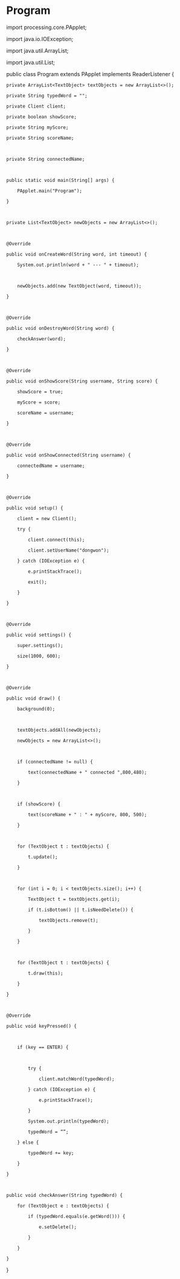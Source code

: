 # Program
import processing.core.PApplet;



import java.io.IOException;

import java.util.ArrayList;

import java.util.List;



public class Program extends PApplet implements ReaderListener {

    private ArrayList<TextObject> textObjects = new ArrayList<>();

    private String typedWord = "";

    private Client client;

    private boolean showScore;

    private String myScore;

    private String scoreName;



    private String connectedName;



    public static void main(String[] args) {

        PApplet.main("Program");

    }



    private List<TextObject> newObjects = new ArrayList<>();



    @Override

    public void onCreateWord(String word, int timeout) {

        System.out.println(word + " --- " + timeout);



        newObjects.add(new TextObject(word, timeout));

    }



    @Override

    public void onDestroyWord(String word) {

        checkAnswer(word);

    }



    @Override

    public void onShowScore(String username, String score) {

        showScore = true;

        myScore = score;

        scoreName = username;

    }



    @Override

    public void onShowConnected(String username) {

        connectedName = username;

    }



    @Override

    public void setup() {

        client = new Client();

        try {

            client.connect(this);

            client.setUserName("dongwon");

        } catch (IOException e) {

            e.printStackTrace();

            exit();

        }

    }



    @Override

    public void settings() {

        super.settings();

        size(1000, 600);

    }



    @Override

    public void draw() {

        background(0);



        textObjects.addAll(newObjects);

        newObjects = new ArrayList<>();



        if (connectedName != null) {

            text(connectedName + " connected ",800,480);

        }



        if (showScore) {

            text(scoreName + " : " + myScore, 800, 500);

        }



        for (TextObject t : textObjects) {

            t.update();

        }



        for (int i = 0; i < textObjects.size(); i++) {

            TextObject t = textObjects.get(i);

            if (t.isBottom() || t.isNeedDelete()) {

                textObjects.remove(t);

            }

        }



        for (TextObject t : textObjects) {

            t.draw(this);

        }

    }



    @Override

    public void keyPressed() {



        if (key == ENTER) {



            try {

                client.matchWord(typedWord);

            } catch (IOException e) {

                e.printStackTrace();

            }

            System.out.println(typedWord);

            typedWord = “”;

        } else {

            typedWord += key;

        }

    }



    public void checkAnswer(String typedWord) {

        for (TextObject e : textObjects) {

            if (typedWord.equals(e.getWord())) {

                e.setDelete();

            }

        }

    }

}
